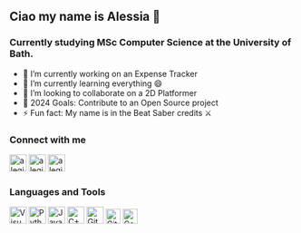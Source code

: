 ## Ciao my name is Alessia 👋

### Currently studying MSc Computer Science at the University of Bath.
 
- 🔭 I’m currently working on an Expense Tracker
- 🌱 I’m currently learning everything 😄
- 👯 I’m looking to collaborate on a 2D Platformer
- 💬 2024 Goals: Contribute to an Open Source project
- ⚡ Fun fact: My name is in the Beat Saber credits ⚔

### Connect with me
[<img aling="left" alt="alegiardi | Email" width = "30px" src="https://cdn-icons-png.freepik.com/256/3841/3841620.png" />][email]
[<img aling="left" alt="alegiardi | LinedIn" width = "30px" src="https://cdn1.iconfinder.com/data/icons/logotypes/32/circle-linkedin-512.png" />][linkedin]
[<img aling="left" alt="alegiardi | X" width = "30px" src="https://upload.wikimedia.org/wikipedia/commons/thumb/5/5a/X_icon_2.svg/2048px-X_icon_2.svg.png" />][X]

### Languages and Tools
<img aling="left" alt="Visual Studio Code" width = "30px" src="https://cdn.icon-icons.com/icons2/2107/PNG/512/file_type_vscode_icon_130084.png" /> <img aling="left" alt="Python" width = "30px" src="https://banner2.cleanpng.com/20180412/kye/kisspng-python-programming-language-computer-programming-language-5acfdc3636bac7.8891188615235717662242.jpg" /> <img aling="left" alt="Java" width = "30px" src="https://static-00.iconduck.com/assets.00/java-icon-1511x2048-6ikx8301.png" /> <img aling="left" alt="C++" width = "30px" src="https://user-images.githubusercontent.com/42747200/46140125-da084900-c26d-11e8-8ea7-c45ae6306309.png" /> <img aling="left" alt="Git" width = "30px" src="https://logowik.com/content/uploads/images/git6963.jpg" /> <img aling="left" alt="GitHub" width = "26px" src="https://github.githubassets.com/assets/GitHub-Mark-ea2971cee799.png" /> <img aling="left" alt="CommandPrompt" width = "26px" src="https://p7.hiclipart.com/preview/476/734/366/cmd-exe-command-line-interface-computer-icons-prompt-prompt.jpg" /> 

[email]: mailto:alesssiagiardinelli@gmail.com
[linkedin]: https://www.linkedin.com/in/alessia-giardinelli-961437176/
[X]: https://twitter.com/alegiardii
